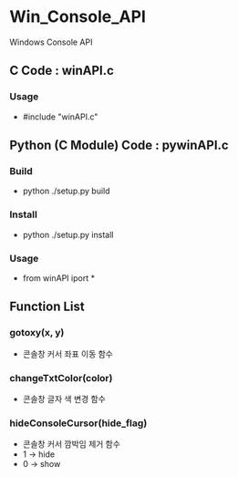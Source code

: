 # Win_Console_API
Windows Console API

## C Code : winAPI.c
### Usage
* #include "winAPI.c"

## Python (C Module) Code : pywinAPI.c
### Build
* python ./setup.py build
### Install
* python ./setup.py install
### Usage
* from winAPI iport *

## Function List
### gotoxy(x, y)
* 콘솔창 커서 좌표 이동 함수
### changeTxtColor(color)
* 콘솔창 글자 색 변경 함수
### hideConsoleCursor(hide_flag)
* 콘솔창 커서 깜박임 제거 함수
* 1 -> hide
* 0 -> show
